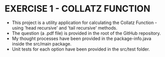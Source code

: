 
# EXERCISE 1 - COLLATZ FUNCTION
- This project is a utility application for calculating the Collatz Function - using 'head recursive' and 'tail recursive' methods.
- The question (a .pdf file) is provided in the root of the GitHub repository.
- My thought processes have been provided in the package-info.java inside the src/main package.
- Unit tests for each option have been provided in the src/test folder.
